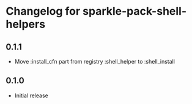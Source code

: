 Changelog for sparkle-pack-shell-helpers
========================================

0.1.1
-----
- Move :install_cfn part from registry :shell_helper to :shell_install

0.1.0
-----
- Initial release
